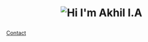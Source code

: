 <h1 align="center">
  <p align="center">
  <img alt="Hi I'm Akhil I.A" title="Hi" src="http://readme-typing-svg.herokuapp.com?color=%84CAE7&size=30&lines=Hi%2C+I'm+Akhil+I.A&center=true">
  </p>
</h1>

   <a href="https://akhil-mec.vercel.app/">Contact</a>


